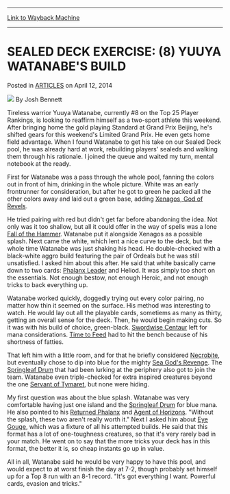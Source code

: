 
---
[Link to Wayback Machine](https://web.archive.org/web/20151027232111/http://magic.wizards.com/en/articles/archive/sealed-deck-exercise-8-yuuya-watanabes-build-2014-04-12)

[_metadata_:author]:- "Josh Bennett"
[_metadata_:description]:- "Tireless warrior Yuuya Watanabe, currently #8 on the Top 25 Player Rankings, is looking to reaffirm himself as a two-sport athlete this weekend. After bringing home the gold playing Standard at Grand Prix Beijing, he's shifted gears for this weekend's Limited Grand Prix. He even gets home field advantage. When I found Watanabe to get his take on our Sealed Deck pool, he was already hard at work, rebuilding players' sealeds and walking them through his rationale. I joined the queue and waited my turn, mental notebook at the ready."
[_metadata_:generator]:- "Drupal 7 (http://drupal.org)"
[_metadata_:node]:- "159796"
[_metadata_:publish_date]:- "2014-04-12"
[_metadata_:source]:- "div-main-content"
[_metadata_:title]:- "SEALED DECK EXERCISE: (8) YUUYA WATANABE'S BUILD"
[_metadata_:wayback_capture_timestamp]:- "2015-10-27 23:21:11"
[_metadata_:wayback_raw_url]:- "https://web.archive.org/web/20151027232111id_/http://magic.wizards.com/en/articles/archive/sealed-deck-exercise-8-yuuya-watanabes-build-2014-04-12"
[_metadata_:wayback_url]:- "http://magic.wizards.com/en/articles/archive/sealed-deck-exercise-8-yuuya-watanabes-build-2014-04-12"
---


SEALED DECK EXERCISE: (8) YUUYA WATANABE'S BUILD
================================================



 Posted in [ARTICLES](/en/articles)
 on April 12, 2014 






![](https://media.magic.wizards.com/styles/auth_small/public/images/person/authorpic_joshbennett.jpg)
By Josh Bennett










Tireless warrior Yuuya Watanabe, currently #8 on the Top 25 Player Rankings, is looking to reaffirm himself as a two-sport athlete this weekend. After bringing home the gold playing Standard at Grand Prix Beijing, he's shifted gears for this weekend's Limited Grand Prix. He even gets home field advantage. When I found Watanabe to get his take on our Sealed Deck pool, he was already hard at work, rebuilding players' sealeds and walking them through his rationale. I joined the queue and waited my turn, mental notebook at the ready.


First for Watanabe was a pass through the whole pool, fanning the colors out in front of him, drinking in the whole picture. White was an early frontrunner for consideration, but after he got to green he packed all the other colors away and laid out a green base, adding [Xenagos, God of Revels](http://gatherer.wizards.com/Pages/Card/Details.aspx?name=Xenagos%2C+God+of+Revels).


He tried pairing with red but didn't get far before abandoning the idea. Not only was it too shallow, but all it could offer in the way of spells was a lone [Fall of the Hammer](http://gatherer.wizards.com/Pages/Card/Details.aspx?name=Fall+of+the+Hammer). Watanabe put it alongside Xenagos as a possible splash. Next came the white, which lent a nice curve to the deck, but the whole time Watanabe was just shaking his head. He double-checked with a black-white aggro build featuring the pair of Ordeals but he was still unsatisfied. I asked him about this after. He said that white basically came down to two cards: [Phalanx Leader](http://gatherer.wizards.com/Pages/Card/Details.aspx?name=Phalanx+Leader) and Heliod. It was simply too short on the essentials. Not enough bestow, not enough Heroic, and not enough tricks to back everything up.


Watanabe worked quickly, doggedly trying out every color pairing, no matter how thin it seemed on the surface. His method was interesting to watch. He would lay out all the playable cards, sometiems as many as thirty, getting an overall sense for the deck. Then, he would begin making cuts. So it was with his build of choice, green-black. [Swordwise Centaur](http://gatherer.wizards.com/Pages/Card/Details.aspx?name=Swordwise+Centaur) left for mana considerations. [Time to Feed](http://gatherer.wizards.com/Pages/Card/Details.aspx?name=Time+to+Feed) had to hit the bench because of his shortness of fatties.


That left him with a little room, and for that he briefly considered [Necrobite](http://gatherer.wizards.com/Pages/Card/Details.aspx?name=Necrobite), but eventually chose to dip into blue for the mighty [Sea God's Revenge](http://gatherer.wizards.com/Pages/Card/Details.aspx?name=Sea+God%27s+Revenge). The [Springleaf Drum](http://gatherer.wizards.com/Pages/Card/Details.aspx?name=Springleaf+Drum) that had been lurking at the periphery also got to join the team. Watanabe even triple-checked for extra inspired creatures beyond the one [Servant of Tymaret](http://gatherer.wizards.com/Pages/Card/Details.aspx?name=Servant+of+Tymaret), but none were hiding.


My first question was about the blue splash. Watanabe was very comfortable having just one island and the [Springleaf Drum](http://gatherer.wizards.com/Pages/Card/Details.aspx?name=Springleaf+Drum) for blue mana. He also pointed to his [Returned Phalanx](http://gatherer.wizards.com/Pages/Card/Details.aspx?name=Returned+Phalanx) and [Agent of Horizons](http://gatherer.wizards.com/Pages/Card/Details.aspx?name=Agent+of+Horizons). "Without the splash, these two aren't really worth it." Next I asked him about [Eye Gouge](http://gatherer.wizards.com/Pages/Card/Details.aspx?name=Eye+Gouge), which was a fixture of all his attempted builds. He said that this format has a lot of one-toughness creatures, so that it's very rarely bad in your match. He went on to say that the more tricks your deck has in this format, the better it is, so cheap instants go up in value.


All in all, Watanabe said he would be very happy to have this pool, and would expect to at worst finish the day at 7-2, though probably set himself up for a Top 8 run with an 8-1 record. "It's got everything I want. Powerful cards, evasion and tricks."







